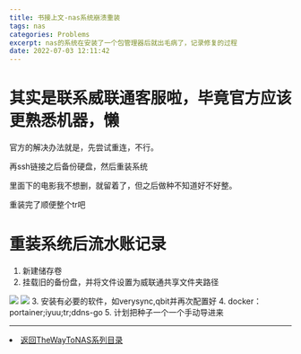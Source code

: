 ```yaml
---
title: 书接上文-nas系统崩溃重装
tags: nas
categories: Problems
excerpt: nas的系统在安装了一个包管理器后就出毛病了，记录修复的过程
date: 2022-07-03 12:11:42
---
```


# 其实是联系威联通客服啦，毕竟官方应该更熟悉机器，懒
官方的解决办法就是，先尝试重连，不行。

再ssh链接之后备份硬盘，然后重装系统

里面下的电影我不想删，就留着了，但之后做种不知道好不好整。

重装完了顺便整个tr吧

# 重装系统后流水账记录
1. 新建储存卷
2. 挂载旧的备份盘，并将文件设置为威联通共享文件夹路径

![](https://s2.loli.net/2022/07/05/L8cCab5x29fnuBD.png)
![](https://s2.loli.net/2022/07/05/im7nAjJfHXhCt5O.png)
3. 安装有必要的软件，如verysync,qbit并再次配置好
4. docker：portainer;iyuu;tr;ddns-go
5. 计划把种子一个一个手动导进来

---
<li><a href="/post/TheWayToNAS">返回TheWayToNAS系列目录</li></a>